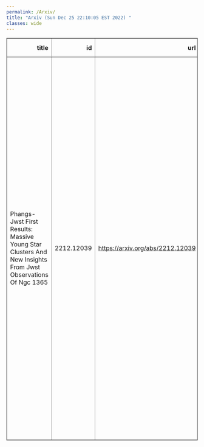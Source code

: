 ```yaml
---
permalink: /Arxiv/
title: "Arxiv (Sun Dec 25 22:10:05 EST 2022) "
classes: wide
---
```

<table border="1" class="dataframe">
  <thead>
    <tr style="text-align: right;">
      <th>title</th>
      <th>id</th>
      <th>url</th>
      <th>authors</th>
      <th>Local Authors</th>
    </tr>
  </thead>
  <tbody>
    <tr>
      <td>Phangs-Jwst First Results: Massive Young Star Clusters And New Insights   From Jwst Observations Of Ngc 1365</td>
      <td>2212.12039</td>
      <td><a href="https://arxiv.org/abs/2212.12039" target="_blank">https://arxiv.org/abs/2212.12039</a></td>
      <td>Bradley C. Whitmore, Rupali Chandar, M. Jimena Rodríguez, Janice C. Lee, Eric Emsellem, Matthew Floyd, J. M. Diederik Kruijssen, Angus Mok, Mattia C. Sormani, Médéric Bodquien, Daniel A. Dale, Christopher M. Faesi, Kiana F. Henny, Stephen Hannon, David A. Thilker, Richad L. White, Ashley T. Barnes, F. Bigiel, Mélanie Chevance, Jonathan D. Henshaw, Ralf S. Klessen, Adam K. Leroy, Sharon E. Meidt, Erik Rosolowsky, Eva Schinnerer, Elizabeth J. Watkins, Thomas G. Williams</td>
      <td>Adam Leroy</td>
    </tr>
  </tbody>
</table>